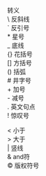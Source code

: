 转义   
\\   反斜线  
\`   反引号  
\*   星号  
\_   底线  
\{\}  花括号  
\[\]  方括号  
\(\)  括弧  
\#   井字号  
\+   加号  
\-   减号  
\.   英文句点  
\!   惊叹号  

&lt;  小于  
&gt;  大于  
&#124;  竖线  
&amp;  and符  
&copy;  版权符号  
